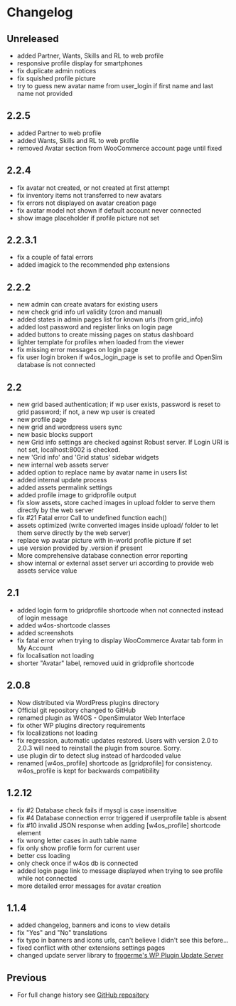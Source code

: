 # Changelog

## Unreleased

- added Partner, Wants, Skills and RL to web profile
- responsive profile display for smartphones
- fix duplicate admin notices
- fix squished profile picture
- try to guess new avatar name from user_login if first name and last name not provided

## 2.2.5

- added Partner to web profile
- added Wants, Skills and RL to web profile
- removed Avatar section from WooCommerce account page until fixed

## 2.2.4

- fix avatar not created, or not created at first attempt
- fix inventory items not transferred to new avatars
- fix errors not displayed on avatar creation page
- fix avatar model not shown if default account never connected
- show image placeholder if profile picture not set

## 2.2.3.1

- fix a couple of fatal errors
- added imagick to the recommended php extensions

## 2.2.2

- new admin can create avatars for existing users
- new check grid info url validity (cron and manual)
- added states in admin pages list for known urls (from grid_info)
- added lost password and register links on login page
- added buttons to create missing pages on status dashboard
- lighter template for profiles when loaded from the viewer
- fix missing error messages on login page
- fix user login broken if w4os_login_page is set to profile and OpenSim database is not connected

## 2.2

- new grid based authentication; if wp user exists, password is reset to grid password; if not, a new wp user is created
- new profile page
- new grid and wordpress users sync
- new basic blocks support
- new Grid info settings are checked against Robust server. If Login URI is not set, localhost:8002 is checked.
- new 'Grid info' and 'Grid status' sidebar widgets
- new internal web assets server
- added option to replace name by avatar name in users list
- added internal update process
- added assets permalink settings
- added profile image to gridprofile output
- fix slow assets, store cached images in upload folder to serve them directly by the web server
- fix #21 Fatal error Call to undefined function each()
- assets optimized (write converted images inside upload/ folder to let them serve directly by the web server)
- replace wp avatar picture with in-world profile picture if set
- use version provided by .version if present
- More comprehensive database connection error reporting
- show internal or external asset server uri according to provide web assets service value

## 2.1

- added login form to gridprofile shortcode when not connected instead of login message
- added w4os-shortcode classes
- added screenshots
- fix fatal error when trying to display WooCommerce Avatar tab form in My Account
- fix localisation not loading
- shorter "Avatar" label, removed uuid in gridprofile shortcode

## 2.0.8

- Now distributed via WordPress plugins directory
- Official git repository changed to GitHub
- renamed plugin as W4OS - OpenSimulator Web Interface
- fix other WP plugins directory requirements
- fix localizations not loading
- fix regression, automatic updates restored. Users with version 2.0 to 2.0.3 will need to reinstall the plugin from source. Sorry.
- use plugin dir to detect slug instead of hardcoded value
- renamed [w4os_profile] shortcode as [gridprofile] for consistency. w4os_profile is kept for backwards compatibility

## 1.2.12

- fix #2 Database check fails if mysql is case insensitive
- fix #4 Database connection error triggered if userprofile table is absent
- fix #10 invalid JSON response when adding [w4os_profile] shortcode element
- fix wrong letter cases in auth table name
- fix only show profile form for current user
- better css loading
- only check once if w4os db is connected
- added login page link to message displayed when trying to see profile while not connected
- more detailed error messages for avatar creation

## 1.1.4

- added changelog, banners and icons to view details
- fix "Yes" and "No" translations
- fix typo in banners and icons urls, can't believe I didn't see this before...
- fixed conflict with other extensions settings pages
- changed update server library to [frogerme's WP Plugin Update Server](https://github.com/froger-me/wp-plugin-update-server)

## Previous

- For full change history see [GitHub repository](https://github.com/GuduleLapointe/w4os/commits/master)
